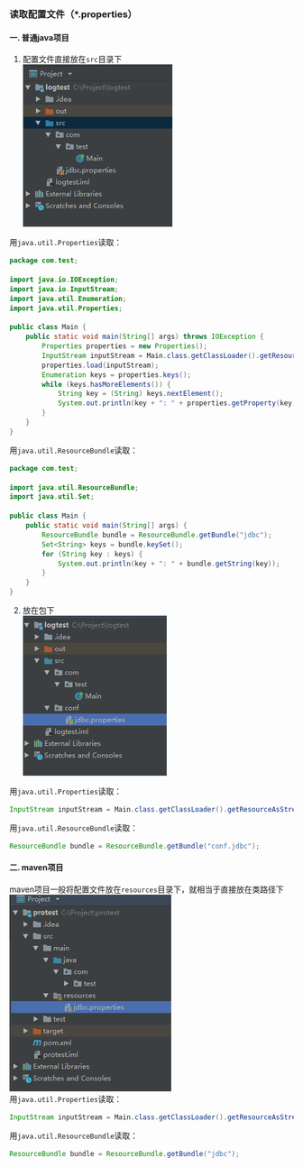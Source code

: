 ### 读取配置文件（*.properties）
#### 一. 普通java项目
1. 配置文件直接放在`src`目录下     
![](../imgs/2018-10-09_214048.png) 

用`java.util.Properties`读取：
```java
package com.test;

import java.io.IOException;
import java.io.InputStream;
import java.util.Enumeration;
import java.util.Properties;

public class Main {
    public static void main(String[] args) throws IOException {
        Properties properties = new Properties();
        InputStream inputStream = Main.class.getClassLoader().getResourceAsStream("jdbc.properties");
        properties.load(inputStream);
        Enumeration keys = properties.keys();
        while (keys.hasMoreElements()) {
            String key = (String) keys.nextElement();
            System.out.println(key + ": " + properties.getProperty(key));
        }
    }
}
```
用`java.util.ResourceBundle`读取：
```java
package com.test;

import java.util.ResourceBundle;
import java.util.Set;

public class Main {
    public static void main(String[] args) {
        ResourceBundle bundle = ResourceBundle.getBundle("jdbc");
        Set<String> keys = bundle.keySet();
        for (String key : keys) {
            System.out.println(key + ": " + bundle.getString(key));
        }
    }
}
```
2. 放在包下   
![](../imgs/2018-10-09_214339.png)   

用`java.util.Properties`读取：
```java
InputStream inputStream = Main.class.getClassLoader().getResourceAsStream("conf/jdbc.properties");
```   
用`java.util.ResourceBundle`读取：
```java
ResourceBundle bundle = ResourceBundle.getBundle("conf.jdbc");
```

#### 二. maven项目
maven项目一般将配置文件放在`resources`目录下，就相当于直接放在类路径下  
![](../imgs/2018-10-09_215117.png)  
用`java.util.Properties`读取：
```java
InputStream inputStream = Main.class.getClassLoader().getResourceAsStream("jdbc.properties");
```
用`java.util.ResourceBundle`读取：
```java
ResourceBundle bundle = ResourceBundle.getBundle("jdbc");
```
